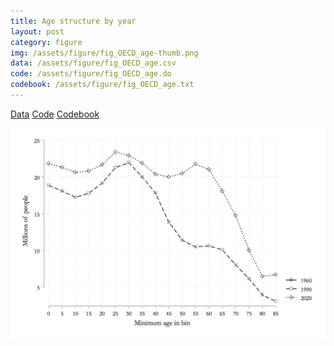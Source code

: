 ```yaml
---
title: Age structure by year
layout: post
category: figure
img: /assets/figure/fig_OECD_age-thumb.png
data: /assets/figure/fig_OECD_age.csv
code: /assets/figure/fig_OECD_age.do
codebook: /assets/figure/fig_OECD_age.txt
---
```


[Data](/assets/figure/fig_OECD_age.csv) [Code](/assets/figure/fig_OECD_age.do) [Codebook](/assets/figure/fig_OECD_age.txt)

![Age structure by year](/assets/figure/fig_OECD_age.png)
